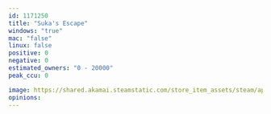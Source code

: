 ```yaml
---
id: 1171250
title: "Suka's Escape"
windows: "true"
mac: "false"
linux: false
positive: 0
negative: 0
estimated_owners: "0 - 20000"
peak_ccu: 0

image: https://shared.akamai.steamstatic.com/store_item_assets/steam/apps/1171250/header.jpg?t=1572652350
opinions:
---
```

